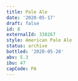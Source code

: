 ```yaml
---
title: Pale Ale
date: '2020-05-17'
draft: false
id: 8
externalId: 338267
style: American Pale Ale
status: archive
bottled: '2020-05-28'
abv: 5.3
ibu: 47
capCode: PA
---
```

